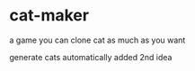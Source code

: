 # cat-maker
a game you can clone cat as much as you want

generate cats automatically
added 2nd idea
